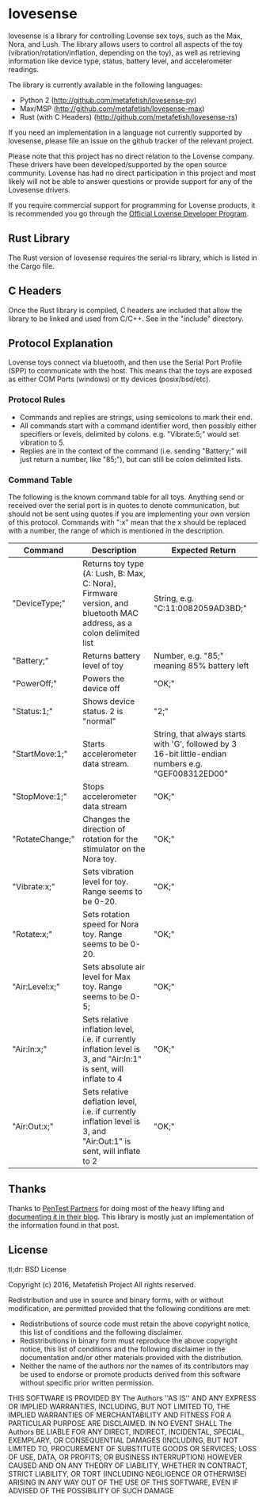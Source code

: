 # lovesense

lovesense is a library for controlling Lovense sex toys, such as the
Max, Nora, and Lush. The library allows users to control all aspects
of the toy (vibration/rotation/inflation, depending on the toy), as
well as retrieving information like device type, status, battery
level, and accelerometer readings.

The library is currently available in the following languages:

- Python 2 (http://github.com/metafetish/lovesense-py)
- Max/MSP (http://github.com/metafetish/lovesense-max)
- Rust (with C Headers) (http://github.com/metafetish/lovesense-rs)

If you need an implementation in a language not currently supported by
lovesense, please file an issue on the github tracker of the relevant
project.

Please note that this project has no direct relation to the Lovense
company. These drivers have been developed/supported by the open
source community. Lovense has had no direct participation in this
project and most likely will not be able to answer questions or
provide support for any of the Lovesense drivers. 

If you require commercial support for programming for Lovense
products, it is recommended you go through the
[Official Lovense Developer Program](https://www.lovense.com/sextoys/developer).

## Rust Library

The Rust version of lovesense requires the serial-rs library, which
is listed in the Cargo file.

## C Headers

Once the Rust library is compiled, C headers are included that allow
the library to be linked and used from C/C++. See in the "include"
directory.

## Protocol Explanation

Lovense toys connect via bluetooth, and then use the Serial Port
Profile (SPP) to communicate with the host. This means that the toys
are exposed as either COM Ports (windows) or tty devices
(posix/bsd/etc). 

### Protocol Rules

* Commands and replies are strings, using semicolons to mark their end.
* All commands start with a command identifier word, then possibly
  either specifiers or levels, delimited by colons. e.g. "Vibrate:5;"
  would set vibration to 5.
* Replies are in the context of the command (i.e. sending "Battery;"
  will just return a number, like "85;"), but can still be colon
  delimited lists.

### Command Table

The following is the known command table for all toys. Anything send
or received over the serial port is in quotes to denote communication,
but should not be sent using quotes if you are implementing your own
version of this protocol. Commands with ":x" mean that the x should be
replaced with a number, the range of which is mentioned in the
description.

| Command         | Description                                                                                                         | Expected Return                                                                                      |
| --------------- | ------------------------------------------------------------------------------------------------------------------- | ---------------------------------------------------------------------------------------------------- |
| "DeviceType;"   | Returns toy type (A: Lush, B: Max, C: Nora), Firmware version, and bluetooth MAC address, as a colon delimited list | String, e.g. "C:11:0082059AD3BD;"                                                                    |
| "Battery;"      | Returns battery level of toy                                                                                        | Number, e.g. "85;" meaning 85% battery left                                                          |
| "PowerOff;"     | Powers the device off                                                                                               | "OK;"                                                                                                |
| "Status:1;"     | Shows device status. 2 is "normal"                                                                                  | "2;"                                                                                                 |
| "StartMove:1;"  | Starts accelerometer data stream.                                                                                   | String, that always starts with 'G', followed by 3 16-bit little-endian numbers e.g. "GEF008312ED00" |
| "StopMove:1;"   | Stops accelerometer data stream                                                                                     | "OK;"                                                                                                |
| "RotateChange;" | Changes the direction of rotation for the stimulator on the Nora toy.                                               | "OK;"                                                                                                |
| "Vibrate:x;"    | Sets vibration level for toy. Range seems to be 0-20.                                                               | "OK;"                                                                                                |
| "Rotate:x;"     | Sets rotation speed for Nora toy. Range seems to be 0-20.                                                           | "OK;"                                                                                                |
| "Air:Level:x;"  | Sets absolute air level for Max toy. Range seems to be 0-5;                                                         | "OK;"                                                                                                |
| "Air:In:x;"     | Sets relative inflation level, i.e. if currently inflation level is 3, and "Air:In:1" is sent, will inflate to 4    | "OK;"                                                                                                |
| "Air:Out:x;"    | Sets relative deflation level, i.e. if currently inflation level is 3, and "Air:Out:1" is sent, will inflate to 2   | "OK;"                                                                                                |


## Thanks

Thanks to [PenTest Partners](https://www.pentestpartners.com/) for
doing most of the heavy lifting and
[documenting it in their blog](https://www.pentestpartners.com/blog/dicking-around-with-dildos-how-to-drive-a-vibrator-with-realterm/).
This library is mostly just an implementation of the information found
in that post.

## License

tl;dr: BSD License

Copyright (c) 2016, Metafetish Project
All rights reserved.

Redistribution and use in source and binary forms, with or without
modification, are permitted provided that the following conditions are met:
* Redistributions of source code must retain the above copyright
  notice, this list of conditions and the following disclaimer.
* Redistributions in binary form must reproduce the above copyright
  notice, this list of conditions and the following disclaimer in the
  documentation and/or other materials provided with the distribution.
* Neither the name of the authors nor the names of its contributors
  may be used to endorse or promote products derived from this
  software without specific prior written permission.

THIS SOFTWARE IS PROVIDED BY The Authors ''AS IS'' AND ANY EXPRESS
OR IMPLIED WARRANTIES, INCLUDING, BUT NOT LIMITED TO, THE IMPLIED
WARRANTIES OF MERCHANTABILITY AND FITNESS FOR A PARTICULAR PURPOSE ARE
DISCLAIMED. IN NO EVENT SHALL The Authors BE LIABLE FOR ANY DIRECT,
INDIRECT, INCIDENTAL, SPECIAL, EXEMPLARY, OR CONSEQUENTIAL DAMAGES
(INCLUDING, BUT NOT LIMITED TO, PROCUREMENT OF SUBSTITUTE GOODS OR
SERVICES; LOSS OF USE, DATA, OR PROFITS; OR BUSINESS INTERRUPTION)
HOWEVER CAUSED AND ON ANY THEORY OF LIABILITY, WHETHER IN CONTRACT,
STRICT LIABILITY, OR TORT (INCLUDING NEGLIGENCE OR OTHERWISE) ARISING
IN ANY WAY OUT OF THE USE OF THIS SOFTWARE, EVEN IF ADVISED OF THE
POSSIBILITY OF SUCH DAMAGE


